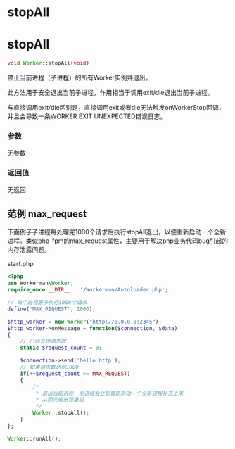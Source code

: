 # stopAll

# stopAll


```php 
void Worker::stopAll(void)

```
停止当前进程（子进程）的所有Worker实例并退出。

此方法用于安全退出当前子进程，作用相当于调用exit/die退出当前子进程。

与直接调用exit/die区别是，直接调用exit或者die无法触发onWorkerStop回调，并且会导致一条WORKER EXIT UNEXPECTED错误日志。

### 参数

无参数

### 返回值

无返回

## 范例 max\_request

下面例子子进程每处理完1000个请求后执行stopAll退出，以便重新启动一个全新进程。类似php-fpm的max\_request属性，主要用于解决php业务代码bug引起的内存泄露问题。

start.php


```php 
<?php
use Workerman\Worker;
require_once __DIR__ . '/Workerman/Autoloader.php';

// 每个进程最多执行1000个请求
define('MAX_REQUEST', 1000);

$http_worker = new Worker("http://0.0.0.0:2345");
$http_worker->onMessage = function($connection, $data)
{
    // 已经处理请求数
    static $request_count = 0;

    $connection->send('hello http');
    // 如果请求数达到1000
    if(++$request_count >= MAX_REQUEST)
    {
        /*
         * 退出当前进程，主进程会立刻重新启动一个全新进程补充上来
         * 从而完成进程重启
         */
        Worker::stopAll();
    }
};

Worker::runAll();

```